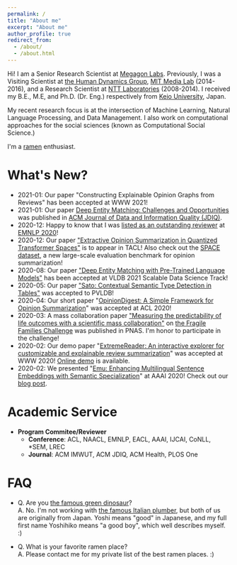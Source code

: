 ```yaml
---
permalink: /
title: "About me"
excerpt: "About me"
author_profile: true
redirect_from: 
  - /about/
  - /about.html
---
```


Hi! I am a Senior Research Scientist at [Megagon Labs](https://megagon.ai). 
Previously, I was a Visiting Scientist at [the Human Dynamics Group](https://www.media.mit.edu/groups/human-dynamics/overview/), [MIT Media Lab](https://www.media.mit.edu/) (2014-2016), 
and a Research Scientist at [NTT Laboratories](https://www.ntt.co.jp/RD/e/index.html) (2008-2014). I received my B.E., M.E, and Ph.D. (Dr. Eng.) respectively from [Keio University](https://www.keio.ac.jp/en/), Japan.

My recent research focus is at the intersection of Machine Learning, Natural Language Processing, and Data Management. I also work on computational approaches for the social sciences (known as Computational Social Science.)

I'm a [ramen](https://en.wikipedia.org/wiki/Ramen) enthusiast.


What's New?
======
- 2021-01: Our paper "Constructing Explainable Opinion Graphs from Reviews" has been accepted at WWW 2021!
- 2021-01: Our paper [Deep Entity Matching: Challenges and Opportunities](https://dl.acm.org/doi/abs/10.1145/3431816) was published in [ACM Journal of Data and Information Quality (JDIQ)](https://dl.acm.org/journal/jdiq). 
- 2020-12: Happy to know that I was [listed as an outstanding reviewer](https://www.aclweb.org/anthology/2020.emnlp-main.0.pdf) at [EMNLP 2020](https://2020.emnlp.org/)! 
- 2020-12: Our paper ["Extractive Opinion Summarization in Quantized Transformer Spaces"](https://arxiv.org/abs/2012.04443) is to appear in TACL! Also check out the [SPACE dataset](https://github.com/stangelid/qt), a new large-scale evaluation benchmark for opinion summarization!
- 2020-08: Our paper ["Deep Entity Matching with Pre-Trained Language Models"](https://arxiv.org/abs/2004.00584) has been accepted at VLDB 2021 Scalable Data Science Track!
- 2020-05: Our paper ["Sato: Contextual Semantic Type Detection in Tables"](https://arxiv.org/abs/1911.06311) was accepted to PVLDB!
- 2020-04: Our short paper "[OpinionDigest: A Simple Framework for Opinion Summarization](https://arxiv.org/abs/2005.01901)" was accepted at ACL 2020!
- 2020-03: A mass collaboration paper ["Measuring the predictability of life outcomes with a scientific mass collaboration"](https://www.pnas.org/content/early/2020/03/24/1915006117.short) on [the Fragile Families Challenge](https://www.fragilefamilieschallenge.org/) was published in PNAS. I'm honor to participate in the challenge! 
- 2020-02: Our demo paper "[ExtremeReader: An interactive explorer for customizable and explainable review summarization](https://dl.acm.org/doi/abs/10.1145/3366424.3383535)" was accepted at WWW 2020! [Online demo](http://extremereader.megagon.info/) is available.
- 2020-02: We presented "[Emu: Enhancing Multilingual Sentence Embeddings with Semantic Specialization](https://arxiv.org/abs/1909.06731)" at AAAI 2020! Check out our [blog post](https://megagon.ai/blog/emu-enhancing-multilingual-sentence-embeddings-with-semantic-similarity/).


Academic Service
======

- **Program Commitee/Reviewer**
  - **Conference**: ACL, NAACL, EMNLP, EACL, AAAI, IJCAI, CoNLL, *SEM, LREC
  - **Journal**: ACM IMWUT, ACM JDIQ, ACM Health, PLOS One


FAQ
======
- Q. Are you [the famous green dinosaur](https://en.wikipedia.org/wiki/Yoshi)?  
A. No. I'm not working with [the famous Italian plumber](https://en.wikipedia.org/wiki/Mario), 
but both of us are originally from Japan. Yoshi means "good" in Japanese, and my full first name Yoshihiko means "a good boy", 
which well describes myself. :)

- Q. What is your favorite ramen place?  
A. Please contact me for my private list of the best ramen places. :)


